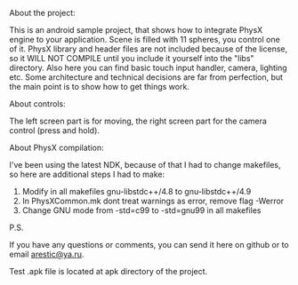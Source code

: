 About the project:
 
This is an android sample project, that shows how to integrate PhysX engine to your application. Scene is filled with 11 spheres, you control one of it. PhysX library and header files are not included because of the license, so it WILL NOT COMPILE until you include it yourself into the "libs" directory. Also here you can find basic touch input handler, camera, lighting etc. Some architecture and technical decisions are far from perfection, but the main point is to show how to get things work.
 
About controls:

The left screen part is for moving, the right screen part for the camera control (press and hold).
 
About PhysX compilation:
 
I've been using the latest NDK, because of that I had to change makefiles, so here are additional steps I had to make:
 
1) Modify in all makefiles gnu-libstdc++/4.8 to gnu-libstdc++/4.9
2) In PhysXCommon.mk dont treat warnings as error, remove flag -Werror
3) Change GNU mode from -std=c99 to -std=gnu99 in all makefiles

P.S.

If you have any questions or comments, you can send it here on github or to email arestic@ya.ru. 

Test .apk file is located at apk directory of the project.